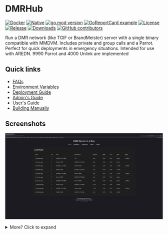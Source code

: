 # DMRHub

[![Docker](https://github.com/USA-RedDragon/DMRHub/actions/workflows/docker.yaml/badge.svg?branch=main)](https://github.com/USA-RedDragon/DMRHub/actions/workflows/docker.yaml) [![Native](https://github.com/USA-RedDragon/DMRHub/actions/workflows/release.yaml/badge.svg)](https://github.com/USA-RedDragon/DMRHub/actions/workflows/release.yaml) [![go.mod version](https://img.shields.io/github/go-mod/go-version/USA-RedDragon/DMRHub.svg)](https://github.com/USA-RedDragon/DMRHub) [![GoReportCard example](https://goreportcard.com/badge/github.com/USA-RedDragon/DMRHub)](https://goreportcard.com/report/github.com/USA-RedDragon/DMRHub) [![License](https://badgen.net/github/license/USA-RedDragon/DMRHub)](https://github.com/USA-RedDragon/DMRHub/blob/master/LICENSE) [![Release](https://img.shields.io/github/release/USA-RedDragon/DMRHub.svg)](https://GitHub.com/USA-RedDragon/DMRHub/releases/) [![Downloads](https://img.shields.io/github/downloads/USA-RedDragon/DMRHub/total.svg)](https://GitHub.com/USA-RedDragon/DMRHub/releases/) [![GitHub contributors](https://badgen.net/github/contributors/USA-RedDragon/DMRHub)](https://GitHub.com/USA-RedDragon/DMRHub/graphs/contributors/)

Run a DMR network (like TGIF or BrandMeister) server with a single binary compatible with MMDVM. Includes private and group calls and a Parrot. Perfect for quick deployments in emergency situations. Intended for use with AREDN. 9990 Parrot and 4000 Unlink are implemented

## Quick links

- [FAQs](https://github.com/USA-RedDragon/DMRHub/wiki/FAQ)
- [Environment Variables](https://github.com/USA-RedDragon/DMRHub/wiki/Environment-Variables)
- [Deployment Guide](https://github.com/USA-RedDragon/DMRHub/wiki/Deployment-Guide)
- [Admin's Guide](https://github.com/USA-RedDragon/DMRHub/wiki/Admin's-Guide)
- [User's Guide](https://github.com/USA-RedDragon/DMRHub/wiki/User's-Guide)
- [Building Manually](https://github.com/USA-RedDragon/DMRHub/wiki/Building-Manually)

## Screenshots

![Lastheard](/doc/Screenshots/lastheard.png)

<details>
  <summary>More? Click to expand</summary>

![Repeaters](doc/Screenshots/repeaters.png)

![Easy Repeater Enrollment](doc/Screenshots/repeaters-easy.png)

![Repeater Management](doc/Screenshots/repeaters-edit.png)

![Talkgroup List](doc/Screenshots/talkgroups.png)

![Talkgroup Ownership](doc/Screenshots/talkgroup-ownership.png)

![User Approval](doc/Screenshots/user-approval.png)
</details>
